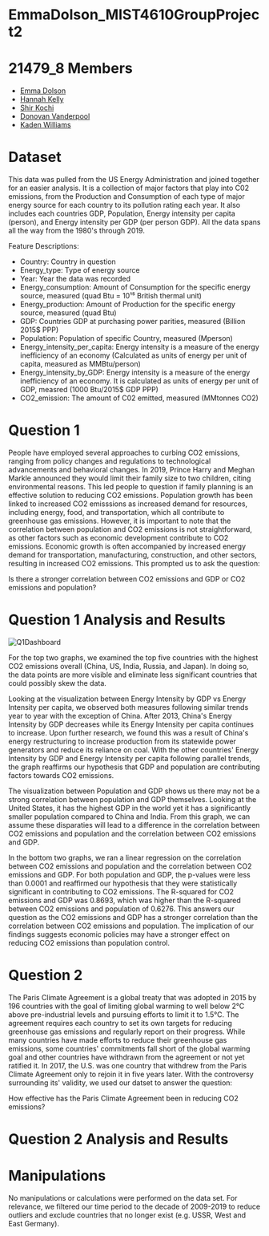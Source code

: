 # EmmaDolson_MIST4610GroupProject2

# 21479_8 Members
- [Emma Dolson](https://github.com/eld49325/EmmaDolson_MIST4610GroupProject2)
- [Hannah Kelly]()
- [Shir Kochi]()
- [Donovan Vanderpool]()
- [Kaden Williams]()

# Dataset
This data was pulled from the US Energy Administration and joined together for an easier analysis. It is a collection of major factors that play into C02 emissions, from the Production and Consumption of each type of major energy source for each country to its pollution rating each year. It also includes each countries GDP, Population, Energy intensity per capita (person), and Energy intensity per GDP (per person GDP). All the data spans all the way from the 1980's through 2019.

Feature Descriptions:
- Country: Country in question
- Energy_type: Type of energy source
- Year: Year the data was recorded
- Energy_consumption: Amount of Consumption for the specific energy source, measured (quad Btu = 10¹⁵ British thermal unit)
- Energy_production: Amount of Production for the specific energy source, measured (quad Btu)
- GDP: Countries GDP at purchasing power parities, measured (Billion 2015$ PPP)
- Population: Population of specific Country, measured (Mperson)
- Energy_intensity_per_capita: Energy intensity is a measure of the energy inefficiency of an economy (Calculated as units of energy per unit of capita, measured as MMBtu/person)
- Energy_intensity_by_GDP: Energy intensity is a measure of the energy inefficiency of an economy. It is calculated as units of energy per unit of GDP, measred (1000 Btu/2015$ GDP PPP)
- CO2_emission: The amount of C02 emitted, measured (MMtonnes CO2)

# Question 1
People have employed several approaches to curbing CO2 emissions, ranging from policy changes and regulations to technological advancements and behavioral changes. In 2019, Prince Harry and Meghan Markle announced they would limit their family size to two children, citing environmental reasons. This led people to question if family planning is an effective solution to reducing CO2 emissions. Population growth has been linked to increased CO2 emisssions as  increased demand for resources, including energy, food, and transportation, which all contribute to greenhouse gas emissions. However, it is important to note that the correlation between population and CO2 emissions is not straightforward, as other factors such as economic development contribute to CO2 emissions. Economic growth is often accompanied by increased energy demand for transportation, manufacturing, construction, and other sectors, resulting in increased CO2 emissions. This prompted us to ask the question:

Is there a stronger correlation between CO2 emissions and GDP or CO2 emissions and population? 

# Question 1 Analysis and Results
![Q1Dashboard](https://user-images.githubusercontent.com/128401988/234453303-e20e7c0e-2ff5-451b-8cb2-669f63dd2d14.png)

For the top two graphs, we examined the top five countries with the highest CO2 emissions overall (China, US, India, Russia, and Japan). In doing so, the data points are more visible and eliminate less significant countries that could possibly skew the data. 

Looking at the visualization between Energy Intensity by GDP vs Energy Intensity per capita, we observed both measures following similar trends year to year with the exception of China. After 2013, China's Energy Intensity by GDP decreases while its Energy Intensity per capita continues to increase. Upon further research, we found this was a result of China's energy restructuring to increase production from its statewide power generators and reduce its reliance on coal. With the other countries' Energy Intensity by GDP and Energy Intensity per capita following parallel trends, the graph reaffirms our hypothesis that GDP and population are contributing factors towards CO2 emissions.

The visualization between Population and GDP shows us there may not be a strong correlation between population and GDP themselves. Looking at the United States, it has the highest GDP in the world yet it has a significantly smaller population compared to China and India. From this graph, we can assume these disparaties will lead to a difference in the correlation between CO2 emissions and population and the correlation between CO2 emissions and GDP.

In the bottom two graphs, we ran a linear regression on the correlation between CO2 emissions and population and the correlation between CO2 emissions and GDP. For both population and GDP, the p-values were less than 0.0001  and reaffirmed our hypothesis that they were statistically significant in contributing to CO2 emissions. The R-squared for CO2 emissions and GDP was 0.8693, which was higher than the R-squared between CO2 emissions and population of 0.6276. This answers our question as the CO2 emissions and GDP has a stronger correlation than the correlation between CO2 emissions and population. The implication of our findings suggests economic policies may have a stronger effect on reducing CO2 emissions than population control.

# Question 2 
The Paris Climate Agreement is a global treaty that was adopted in 2015 by 196 countries with the goal of limiting global warming to well below 2°C above pre-industrial levels and pursuing efforts to limit it to 1.5°C. The agreement requires each country to set its own targets for reducing greenhouse gas emissions and regularly report on their progress. While many countries have made efforts to reduce their greenhouse gas emissions, some countries' commitments fall short of the global warming goal and other countries have withdrawn from the agreement or not yet ratified it. In 2017, the U.S. was one country that withdrew from the Paris Climate Agreement only to rejoin it in five years later. With the controversy surrounding its' validity, we used our datset to answer the question:

How effective has the Paris Climate Agreement been in reducing CO2 emissions?

# Question 2 Analysis and Results


# Manipulations
No manipulations or calculations were performed on the data set. For relevance, we filtered our time period to the decade of 2009-2019 to reduce outliers and exclude countries that no longer exist (e.g. USSR, West and East Germany).
